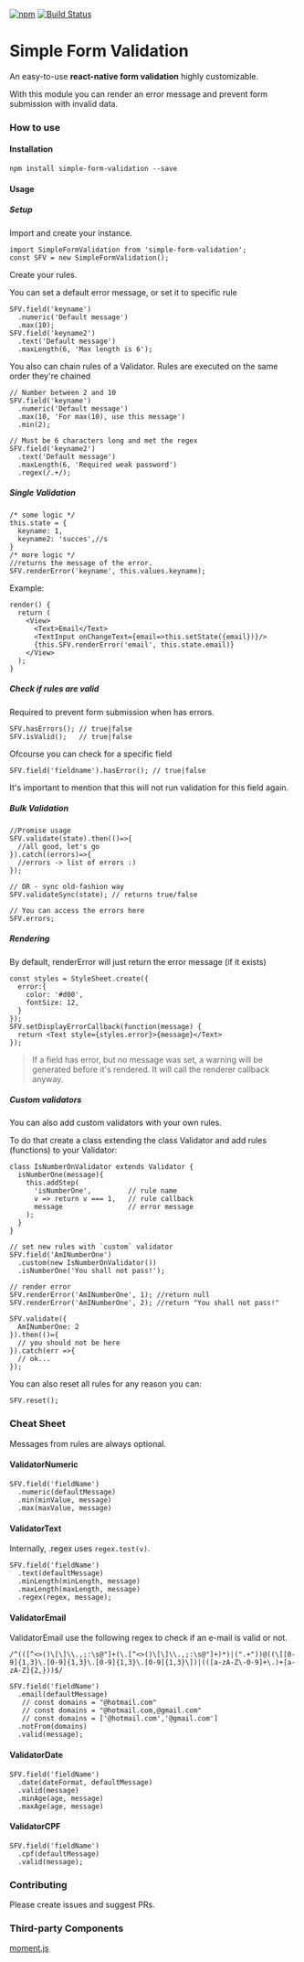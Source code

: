 
[![npm](https://img.shields.io/npm/v/simple-form-validation.svg)](https://www.npmjs.com/package/simple-form-validation)
[![Build Status](https://travis-ci.org/lcssanches/simple-form-validation.svg?branch=master)](https://travis-ci.org/lcssanches/simple-form-validation)


# Simple Form Validation

An easy-to-use **react-native form validation** highly customizable.

With this module you can render an error message and prevent form submission with invalid data.


### How to use

#### Installation


```
npm install simple-form-validation --save
```

#### Usage

##### Setup
Import and create your instance.

```
import SimpleFormValidation from 'simple-form-validation';
const SFV = new SimpleFormValidation();
```

Create your rules. 

You can set a default error message, or set it to specific rule

```
SFV.field('keyname')
  .numeric('Default message')
  .max(10);
SFV.field('keyname2')
  .text('Default message')
  .maxLength(6, 'Max length is 6');
```

You also can chain rules of a Validator. Rules are executed on the same order they're chained

```
// Number between 2 and 10
SFV.field('keyname')
  .numeric('Default message')
  .max(10, 'For max(10), use this message')
  .min(2); 

// Must be 6 characters long and met the regex
SFV.field('keyname2')
  .text('Default message')
  .maxLength(6, 'Required weak password')
  .regex(/.+/);
```

##### Single Validation

```
/* some logic */
this.state = {
  keyname: 1,
  keyname2: 'succes',//s
}
/* more logic */
//returns the message of the error.
SFV.renderError('keyname', this.values.keyname); 
```

Example:

```
render() {
  return (
    <View>
      <Text>Email</Text>
      <TextInput onChangeText={email=>this.setState({email})}/>
      {this.SFV.renderError('email', this.state.email)}
    </View>
  );
}
```

##### Check if rules are valid

Required to prevent form submission when has errors.

```
SFV.hasErrors(); // true|false
SFV.isValid();   // true|false
```

Ofcourse you can check for a specific field

```
SFV.field('fieldname').hasError(); // true|false
```

It's important to mention that this will not run validation for this field again.

##### Bulk Validation

```
//Promise usage
SFV.validate(state).then(()=>{
  //all good, let's go
}).catch((errors)=>{
  //errors -> list of errors :)
});

// OR - sync old-fashion way
SFV.validateSync(state); // returns true/false

// You can access the errors here
SFV.errors;
```

##### Rendering

By default, renderError will just return the error message (if it exists)

```
const styles = StyleSheet.create({
  error:{
    color: '#d00',
    fontSize: 12,
  }
});
SFV.setDisplayErrorCallback(function(message) {
  return <Text style={styles.error}>{message}</Text>
});
```

> If a field has error, but no message was set, a warning will be generated before it's rendered. It will call the renderer callback anyway.

##### Custom validators

You can also add custom validators with your own rules. 

To do that create a class extending the class Validator and add rules (functions) to your Validator:

```
class IsNumberOnValidator extends Validator {
  isNumberOne(message){
    this.addStep(
      'isNumberOne',         // rule name
      v => return v === 1,   // rule callback
      message                // error message
    );
  }
}

// set new rules with `custom` validator
SFV.field('AmINumberOne')
  .custom(new IsNumberOnValidator())
  .isNumberOne('You shall not pass!');

// render error
SFV.renderError('AmINumberOne', 1); //return null
SFV.renderError('AmINumberOne', 2); //return "You shall not pass!"

SFV.validate({
  AmINumberOne: 2
}).then(()={
  // you should not be here
}).catch(err =>{
  // ok...
});
```

You can also reset all rules for any reason you can:

```
SFV.reset(); 
```

### Cheat Sheet

Messages from rules are always optional.

#### ValidatorNumeric

```
SFV.field('fieldName')
  .numeric(defaultMessage)
  .min(minValue, message)
  .max(maxValue, message)
```

#### ValidatorText

Internally, .regex uses `regex.test(v)`.

```
SFV.field('fieldName')
  .text(defaultMessage)
  .minLength(minLength, message)
  .maxLength(maxLength, message)
  .regex(regex, message);
```
#### ValidatorEmail

ValidatorEmail use the following regex to check if an e-mail is valid or not.

`/^(([^<>()\[\]\\.,;:\s@"]+(\.[^<>()\[\]\\.,;:\s@"]+)*)|(".+"))@((\[[0-9]{1,3}\.[0-9]{1,3}\.[0-9]{1,3}\.[0-9]{1,3}\])|(([a-zA-Z\-0-9]+\.)+[a-zA-Z]{2,}))$/`

```
SFV.field('fieldName')
  .email(defaultMessage)
   // const domains = "@hotmail.com" 
   // const domains = "@hotmail.com,@gmail.com"
   // const domains = ['@hotmail.com','@gmail.com']
  .notFrom(domains)
  .valid(message);
```

#### ValidatorDate

```
SFV.field('fieldName')
  .date(dateFormat, defaultMessage)
  .valid(message)
  .minAge(age, message)
  .maxAge(age, message)
```

#### ValidatorCPF

```
SFV.field('fieldName')
  .cpf(defaultMessage)
  .valid(message);
```

### Contributing

Please create issues and suggest PRs.

### Third-party Components

[moment.js](https://momentjs.com/)